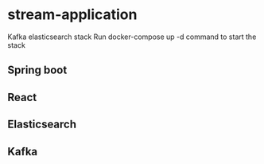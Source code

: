 # stream-application
Kafka elasticsearch stack
Run docker-compose up -d command to start the stack
## Spring boot 
## React
## Elasticsearch
## Kafka

